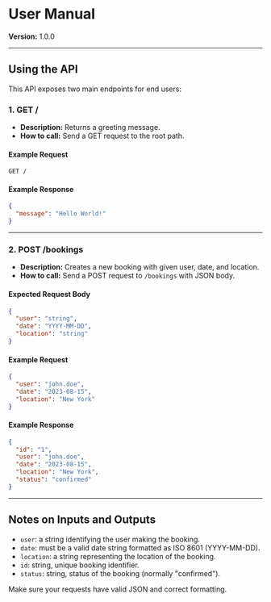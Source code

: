 # User Manual

**Version:** 1.0.0

---

## Using the API

This API exposes two main endpoints for end users:

### 1. GET /

- **Description:** Returns a greeting message.
- **How to call:** Send a GET request to the root path.

#### Example Request
```
GET /
```

#### Example Response
```json
{
  "message": "Hello World!"
}
```

---

### 2. POST /bookings

- **Description:** Creates a new booking with given user, date, and location.
- **How to call:** Send a POST request to `/bookings` with JSON body.

#### Expected Request Body
```json
{
  "user": "string",
  "date": "YYYY-MM-DD",
  "location": "string"
}
```

#### Example Request
```json
{
  "user": "john.doe",
  "date": "2023-08-15",
  "location": "New York"
}
```

#### Example Response
```json
{
  "id": "1",
  "user": "john.doe",
  "date": "2023-08-15",
  "location": "New York",
  "status": "confirmed"
}
```

---

## Notes on Inputs and Outputs
- `user`: a string identifying the user making the booking.
- `date`: must be a valid date string formatted as ISO 8601 (YYYY-MM-DD).
- `location`: a string representing the location of the booking.
- `id`: string, unique booking identifier.
- `status`: string, status of the booking (normally "confirmed").

Make sure your requests have valid JSON and correct formatting.

